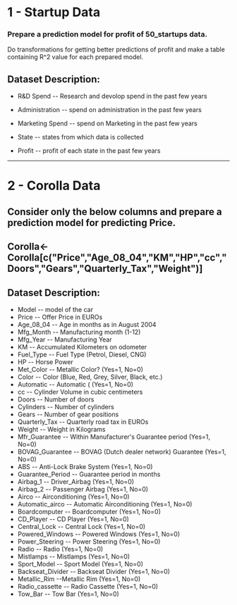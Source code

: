 # 1 - Startup Data
### **Prepare a prediction model for profit of 50_startups data.**
Do transformations for getting better predictions of profit and
make a table containing R^2 value for each prepared model.

## Dataset Description:  <br>              

* R&D Spend -- Research and devolop spend in the past few years   

* Administration -- spend on administration in the past few years  

* Marketing Spend -- spend on Marketing in the past few years  

* State -- states from which data is collected

* Profit  -- profit of each state in the past few years

----------------------------------------------------------
# 2 - Corolla Data
## **Consider only the below columns and prepare a prediction model for predicting Price.**

## Corolla<-Corolla[c("Price","Age_08_04","KM","HP","cc","Doors","Gears","Quarterly_Tax","Weight")]

 
## Dataset Description:

* Model -- model of the car
* Price  -- Offer Price in EUROs	
* Age_08_04 -- Age in months as in August 2004	
* Mfg_Month -- Manufacturing month (1-12)	
* Mfg_Year	-- Manufacturing Year
* KM -- Accumulated Kilometers on odometer
* Fuel_Type	 -- Fuel Type (Petrol, Diesel, CNG)
* HP -- Horse Power
* Met_Color	 -- Metallic Color?  (Yes=1, No=0)
* Color -- Color (Blue, Red, Grey, Silver, Black, etc.)
* Automatic	-- Automatic ( (Yes=1, No=0)
* cc -- Cylinder Volume in cubic centimeters
* Doors -- Number of doors
* Cylinders	-- Number of cylinders
* Gears -- Number of gear positions
* Quarterly_Tax -- Quarterly road tax in EUROs
* Weight -- Weight in Kilograms
* Mfr_Guarantee -- Within Manufacturer's Guarantee period  (Yes=1, No=0)
* BOVAG_Guarantee -- BOVAG (Dutch dealer network) Guarantee  (Yes=1, No=0)
* ABS -- Anti-Lock Brake System (Yes=1, No=0)
* Guarantee_Period -- 	Guarantee period in months 
* Airbag_1 -- Driver_Airbag  (Yes=1, No=0)
* Airbag_2 -- Passenger Airbag  (Yes=1, No=0)
* Airco -- Airconditioning  (Yes=1, No=0)
* Automatic_airco -- Automatic Airconditioning  (Yes=1, No=0)
* Boardcomputer -- Boardcomputer  (Yes=1, No=0)
* CD_Player -- CD Player  (Yes=1, No=0)
* Central_Lock -- Central Lock  (Yes=1, No=0)
* Powered_Windows -- Powered Windows  (Yes=1, No=0)
* Power_Steering -- Power Steering  (Yes=1, No=0)
* Radio -- Radio  (Yes=1, No=0)
* Mistlamps	-- Mistlamps  (Yes=1, No=0)
* Sport_Model -- Sport Model  (Yes=1, No=0)
* Backseat_Divider -- Backseat Divider  (Yes=1, No=0)
* Metallic_Rim --Metallic Rim  (Yes=1, No=0)
* Radio_cassette -- Radio Cassette  (Yes=1, No=0)
* Tow_Bar -- Tow Bar  (Yes=1, No=0)
